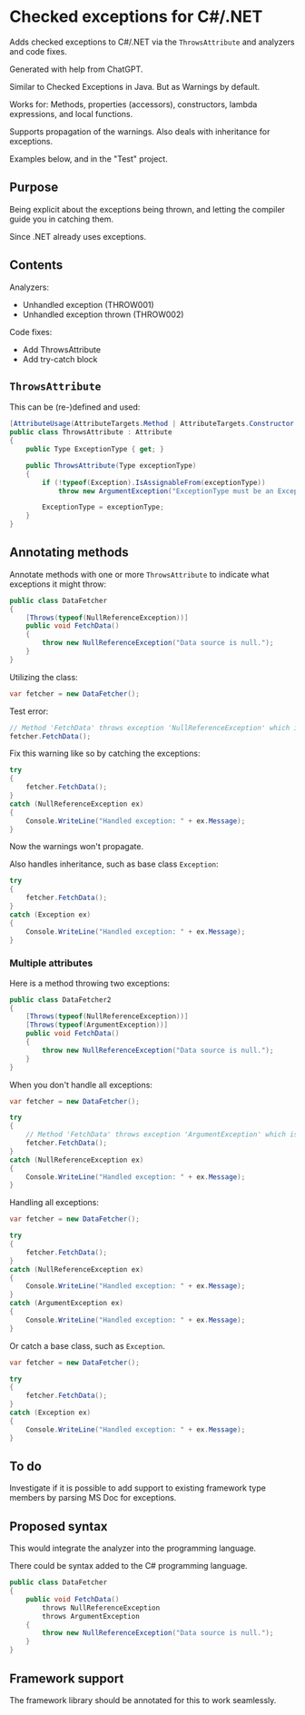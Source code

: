 # Checked exceptions for C#/.NET

Adds checked exceptions to C#/.NET via the ``ThrowsAttribute`` and analyzers and code fixes. 

Generated with help from ChatGPT.

Similar to Checked Exceptions in Java. But as Warnings by default.

Works for: Methods, properties (accessors), constructors, lambda expressions, and local functions.

Supports propagation of the warnings. Also deals with inheritance for exceptions.

Examples below, and in the "Test" project.

## Purpose

Being explicit about the exceptions being thrown, and letting the compiler guide you in catching them.

Since .NET already uses exceptions.

## Contents

Analyzers:
* Unhandled exception (THROW001)
* Unhandled exception thrown (THROW002)

Code fixes:
* Add ThrowsAttribute
* Add try-catch block

## ``ThrowsAttribute``

This can be (re-)defined and used:

```csharp
[AttributeUsage(AttributeTargets.Method | AttributeTargets.Constructor | AttributeTargets.Delegate, AllowMultiple = true)]
public class ThrowsAttribute : Attribute
{
    public Type ExceptionType { get; }

    public ThrowsAttribute(Type exceptionType)
    {
        if (!typeof(Exception).IsAssignableFrom(exceptionType))
            throw new ArgumentException("ExceptionType must be an Exception type.");

        ExceptionType = exceptionType;
    }
}
```

## Annotating methods

Annotate methods with one or more ``ThrowsAttribute`` to indicate what exceptions it might throw:

```csharp
public class DataFetcher
{
    [Throws(typeof(NullReferenceException))]
    public void FetchData()
    {
        throw new NullReferenceException("Data source is null.");
    }
}
```

Utilizing the class:

```csharp
var fetcher = new DataFetcher();
```

Test error:

```csharp
// Method 'FetchData' throws exception 'NullReferenceException' which is not handled(THROW001)
fetcher.FetchData();
```

Fix this warning like so by catching the exceptions:

```csharp
try
{
    fetcher.FetchData();
}
catch (NullReferenceException ex)
{
    Console.WriteLine("Handled exception: " + ex.Message);
}
```

Now the warnings won't propagate.

Also handles inheritance, such as base class ``Exception``:

```csharp
try
{
    fetcher.FetchData();
}
catch (Exception ex)
{
    Console.WriteLine("Handled exception: " + ex.Message);
}
```

### Multiple attributes

Here is a method throwing two exceptions:

```csharp
public class DataFetcher2
{
    [Throws(typeof(NullReferenceException))]
    [Throws(typeof(ArgumentException))]
    public void FetchData()
    {
        throw new NullReferenceException("Data source is null.");
    }
}
```

When you don't handle all exceptions:

```csharp
var fetcher = new DataFetcher();

try
{
    // Method 'FetchData' throws exception 'ArgumentException' which is not handled(THROW001)
    fetcher.FetchData();
}
catch (NullReferenceException ex)
{
    Console.WriteLine("Handled exception: " + ex.Message);
}
```

Handling all exceptions:

```csharp
var fetcher = new DataFetcher();

try
{
    fetcher.FetchData();
}
catch (NullReferenceException ex)
{
    Console.WriteLine("Handled exception: " + ex.Message);
}
catch (ArgumentException ex)
{
    Console.WriteLine("Handled exception: " + ex.Message);
}
```

Or catch a base class, such as ``Exception``.

```csharp
var fetcher = new DataFetcher();

try
{
    fetcher.FetchData();
}
catch (Exception ex)
{
    Console.WriteLine("Handled exception: " + ex.Message);
}
```

## To do

Investigate if it is possible to add support to existing framework type members by parsing MS Doc for exceptions.

## Proposed syntax

This would integrate the analyzer into the programming language.

There could be syntax added to the C# programming language.

```csharp
public class DataFetcher
{
    public void FetchData()
        throws NullReferenceException
        throws ArgumentException
    {
        throw new NullReferenceException("Data source is null.");
    }
}
```

## Framework support

The framework library should be annotated for this to work seamlessly.
